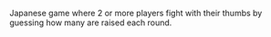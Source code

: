 Japanese game where 2 or more players fight with their thumbs by guessing how many are raised each round.


